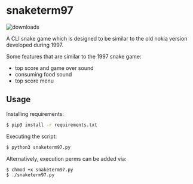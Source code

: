 # snaketerm97
![downloads](https://img.shields.io/github/downloads/xyzpw/snaketerm97/total)

A CLI snake game which is designed to be similar to the old nokia version developed during 1997.

Some features that are similar to the 1997 snake game:
- top score and game over sound
- consuming food sound
- top score menu

## Usage
Installing requirements:
```bash
$ pip3 install -r requirements.txt
```

Executing the script:
```bash
$ python3 snaketerm97.py
```

Alternatively, execution perms can be added via:
```bash
$ chmod +x snaketerm97.py
$ ./snaketerm97.py
```
